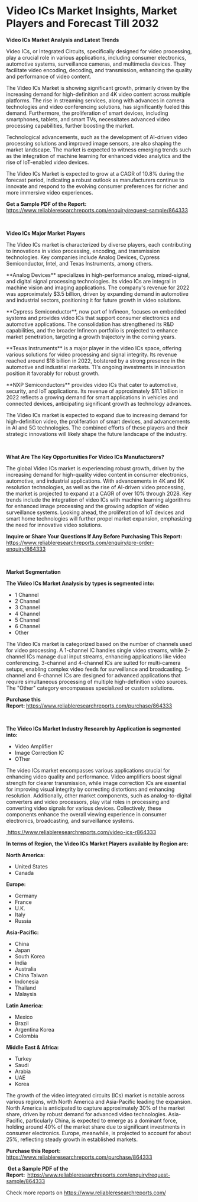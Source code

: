 <p><h1>Video ICs Market Insights, Market Players and Forecast Till 2032</h1></p><p><strong>Video ICs Market Analysis and Latest Trends</strong></p>
<p><p>Video ICs, or Integrated Circuits, specifically designed for video processing, play a crucial role in various applications, including consumer electronics, automotive systems, surveillance cameras, and multimedia devices. They facilitate video encoding, decoding, and transmission, enhancing the quality and performance of video content.</p><p>The Video ICs Market is showing significant growth, primarily driven by the increasing demand for high-definition and 4K video content across multiple platforms. The rise in streaming services, along with advances in camera technologies and video conferencing solutions, has significantly fueled this demand. Furthermore, the proliferation of smart devices, including smartphones, tablets, and smart TVs, necessitates advanced video processing capabilities, further boosting the market.</p><p>Technological advancements, such as the development of AI-driven video processing solutions and improved image sensors, are also shaping the market landscape. The market is expected to witness emerging trends such as the integration of machine learning for enhanced video analytics and the rise of IoT-enabled video devices.</p><p>The Video ICs Market is expected to grow at a CAGR of 10.8% during the forecast period, indicating a robust outlook as manufacturers continue to innovate and respond to the evolving consumer preferences for richer and more immersive video experiences.</p></p>
<p><strong>Get a Sample PDF of the Report:&nbsp;</strong> <a href="https://www.reliableresearchreports.com/enquiry/request-sample/864333?utm_campaign=2030&utm_medium=2&utm_source=Github&utm_content=ia&utm_term=07042025&utm_id=video-ics">https://www.reliableresearchreports.com/enquiry/request-sample/864333</a></p>
<p>&nbsp;</p>
<p><strong>Video ICs Major Market Players</strong></p>
<p><p>The Video ICs market is characterized by diverse players, each contributing to innovations in video processing, encoding, and transmission technologies. Key companies include Analog Devices, Cypress Semiconductor, Intel, and Texas Instruments, among others.</p><p>**Analog Devices** specializes in high-performance analog, mixed-signal, and digital signal processing technologies. Its video ICs are integral in machine vision and imaging applications. The company's revenue for 2022 was approximately $3.5 billion, driven by expanding demand in automotive and industrial sectors, positioning it for future growth in video solutions.</p><p>**Cypress Semiconductor**, now part of Infineon, focuses on embedded systems and provides video ICs that support consumer electronics and automotive applications. The consolidation has strengthened its R&D capabilities, and the broader Infineon portfolio is projected to enhance market penetration, targeting a growth trajectory in the coming years.</p><p>**Texas Instruments** is a major player in the video ICs space, offering various solutions for video processing and signal integrity. Its revenue reached around $18 billion in 2022, bolstered by a strong presence in the automotive and industrial markets. TI's ongoing investments in innovation position it favorably for robust growth.</p><p>**NXP Semiconductors** provides video ICs that cater to automotive, security, and IoT applications. Its revenue of approximately $11.1 billion in 2022 reflects a growing demand for smart applications in vehicles and connected devices, anticipating significant growth as technology advances.</p><p>The Video ICs market is expected to expand due to increasing demand for high-definition video, the proliferation of smart devices, and advancements in AI and 5G technologies. The combined efforts of these players and their strategic innovations will likely shape the future landscape of the industry.</p></p>
<p>&nbsp;</p>
<p><strong>What Are The Key Opportunities For Video ICs Manufacturers?</strong></p>
<p><p>The global Video ICs market is experiencing robust growth, driven by the increasing demand for high-quality video content in consumer electronics, automotive, and industrial applications. With advancements in 4K and 8K resolution technologies, as well as the rise of AI-driven video processing, the market is projected to expand at a CAGR of over 10% through 2028. Key trends include the integration of video ICs with machine learning algorithms for enhanced image processing and the growing adoption of video surveillance systems. Looking ahead, the proliferation of IoT devices and smart home technologies will further propel market expansion, emphasizing the need for innovative video solutions.</p></p>
<p><strong>Inquire or Share Your Questions If Any Before Purchasing This Report:</strong> <a href="https://www.reliableresearchreports.com/enquiry/pre-order-enquiry/864333?utm_campaign=2030&utm_medium=2&utm_source=Github&utm_content=ia&utm_term=07042025&utm_id=video-ics">https://www.reliableresearchreports.com/enquiry/pre-order-enquiry/864333</a></p>
<p>&nbsp;</p>
<p><strong>Market Segmentation</strong></p>
<p><strong>The Video ICs Market Analysis by types is segmented into:</strong></p>
<p><ul><li>1 Channel</li><li>2 Channel</li><li>3 Channel</li><li>4 Channel</li><li>5 Channel</li><li>6 Channel</li><li>Other</li></ul></p>
<p><p>The Video ICs market is categorized based on the number of channels used for video processing. A 1-channel IC handles single video streams, while 2-channel ICs manage dual input streams, enhancing applications like video conferencing. 3-channel and 4-channel ICs are suited for multi-camera setups, enabling complex video feeds for surveillance and broadcasting. 5-channel and 6-channel ICs are designed for advanced applications that require simultaneous processing of multiple high-definition video sources. The "Other" category encompasses specialized or custom solutions.</p></p>
<p><strong>Purchase this Report:&nbsp;</strong><a href="https://www.reliableresearchreports.com/purchase/864333?utm_campaign=2030&utm_medium=2&utm_source=Github&utm_content=ia&utm_term=07042025&utm_id=video-ics">https://www.reliableresearchreports.com/purchase/864333</a></p>
<p>&nbsp;</p>
<p><strong>The Video ICs Market Industry Research by Application is segmented into:</strong></p>
<p><ul><li>Video Amplifier</li><li>Image Correction IC</li><li>OTher</li></ul></p>
<p><p>The video ICs market encompasses various applications crucial for enhancing video quality and performance. Video amplifiers boost signal strength for clearer transmission, while image correction ICs are essential for improving visual integrity by correcting distortions and enhancing resolution. Additionally, other market components, such as analog-to-digital converters and video processors, play vital roles in processing and converting video signals for various devices. Collectively, these components enhance the overall viewing experience in consumer electronics, broadcasting, and surveillance systems.</p></p>
<p><a href="https://www.reliableresearchreports.com/video-ics-r864333?utm_campaign=2030&utm_medium=2&utm_source=Github&utm_content=ia&utm_term=07042025&utm_id=video-ics">&nbsp;https://www.reliableresearchreports.com/video-ics-r864333</a></p>
<p><strong>In terms of Region, the Video ICs Market Players available by Region are:</strong></p>
<p>
    <p> <strong> North America: </strong>
        <ul>
            <li>United States</li>
            <li>Canada</li>
        </ul>
        </p> 
    <p> <strong> Europe: </strong>
        <ul>
            <li>Germany</li>
            <li>France</li>
            <li>U.K.</li>
            <li>Italy</li>
            <li>Russia</li>
        </ul>
        </p> 
    <p> <strong> Asia-Pacific: </strong>
        <ul>
            <li>China</li>
            <li>Japan</li>
            <li>South Korea</li>
            <li>India</li>
            <li>Australia</li>
            <li>China Taiwan</li>
            <li>Indonesia</li>
            <li>Thailand</li>
            <li>Malaysia</li>
        </ul>
        </p> 
    <p> <strong> Latin America: </strong>
        <ul>
            <li>Mexico</li>
            <li>Brazil</li>
            <li>Argentina Korea</li>
            <li>Colombia</li>
        </ul>
        </p> 
    <p> <strong> Middle East & Africa: </strong>
        <ul>
            <li>Turkey</li>
            <li>Saudi</li>
            <li>Arabia</li>
            <li>UAE</li>
            <li>Korea</li>
        </ul>
    </p>
    </p>
<p><p>The growth of the video integrated circuits (ICs) market is notable across various regions, with North America and Asia-Pacific leading the expansion. North America is anticipated to capture approximately 30% of the market share, driven by robust demand for advanced video technologies. Asia-Pacific, particularly China, is expected to emerge as a dominant force, holding around 40% of the market share due to significant investments in consumer electronics. Europe, meanwhile, is projected to account for about 25%, reflecting steady growth in established markets.</p></p>
<p><strong>Purchase this Report: </strong><a href="https://www.reliableresearchreports.com/purchase/864333?utm_campaign=2030&utm_medium=2&utm_source=Github&utm_content=ia&utm_term=07042025&utm_id=video-ics">https://www.reliableresearchreports.com/purchase/864333</a></p>
<p>&nbsp;<strong>Get a Sample PDF of the Report:&nbsp;&nbsp;</strong><a href="https://www.reliableresearchreports.com/enquiry/request-sample/864333?utm_campaign=2030&utm_medium=2&utm_source=Github&utm_content=ia&utm_term=07042025&utm_id=video-ics">https://www.reliableresearchreports.com/enquiry/request-sample/864333</a></p>
<p><strong></strong></p>
<p>Check more reports on <a href="https://www.reliableresearchreports.com/?utm_campaign=2030&utm_medium=2&utm_source=Github&utm_content=ia&utm_term=07042025&utm_id=video-ics">https://www.reliableresearchreports.com/</a></p>